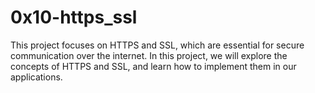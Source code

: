 # 0x10-https_ssl

This project focuses on HTTPS and SSL, which are essential for secure communication over the internet. In this project, we will explore the concepts of HTTPS and SSL, and learn how to implement them in our applications.
